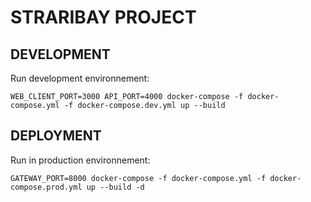 # STRARIBAY PROJECT 

## DEVELOPMENT

Run development environnement:

```
WEB_CLIENT_PORT=3000 API_PORT=4000 docker-compose -f docker-compose.yml -f docker-compose.dev.yml up --build
```

## DEPLOYMENT

Run in production environnement:

```
GATEWAY_PORT=8000 docker-compose -f docker-compose.yml -f docker-compose.prod.yml up --build -d
```